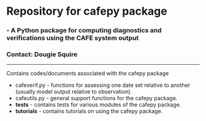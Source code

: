 # **Repository for cafepy package** #
### - A Python package for computing diagnostics and verifications using the CAFE system output 
### Contact: Dougie Squire ###

--------------------------
Contains codes/documents associated with the cafepy package
* cafeverif.py - functions for assessing one date set relative to another (usually model output relative to observation).
* cafeutils.py - general support functions for the cafepy package. 
* **tests** - contains tests for various modules of the cafepy package.
* **tutorials** - contains tutorials on using the cafepy package.

